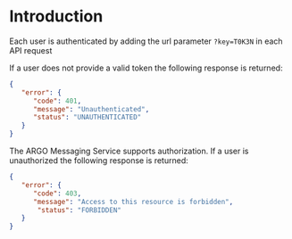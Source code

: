 # Introduction

Each user is authenticated by adding the url parameter `?key=T0K3N` in each API request

If a user does not provide a valid token the following response is returned:
```json
{
   "error": {
      "code": 401,
      "message": "Unauthenticated",
      "status": "UNAUTHENTICATED"
   }
}
```
The ARGO Messaging Service supports authorization. If a user is unauthorized the following response is returned:
```json
{
   "error": {
      "code": 403,
      "message": "Access to this resource is forbidden",
       "status": "FORBIDDEN"
   }
}
```
